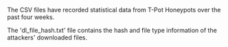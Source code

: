 The CSV files have recorded statistical data from T-Pot Honeypots over the past four weeks.

The 'dl_file_hash.txt' file contains the hash and file type information of the attackers' downloaded files.
